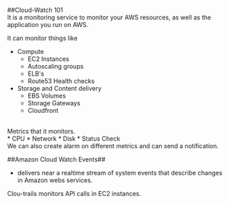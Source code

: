 ##Cloud-Watch 101 <br>
It is a monitoring service to monitor your AWS resources, as well as the application you run on AWS.<br>

It can monitor things like 
  * Compute
    * EC2 Instances
    * Autoscaling groups
    * ELB's
    * Route53 Health checks
  * Storage and Content delivery
    * EBS Volumes
    * Storage Gateways
    * Cloudfront
<br>  
Metrics that it monitors.<br>
  * CPU
  * Network
  * Disk
  * Status Check

<br>
We can also create alarm on different metrics and can send a notification.<br>

##Amazon Cloud Watch Events## <br>
- delivers near a realtime stream of system events that describe changes in Amazon webs services. <br>

Clou-trails monitors API calls in EC2 instances.
 
